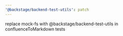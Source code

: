 ```yaml
---
'@backstage/backend-test-utils': patch
---
```


replace mock-fs with @backstage/backend-test-utils in confluenceToMarkdown tests
